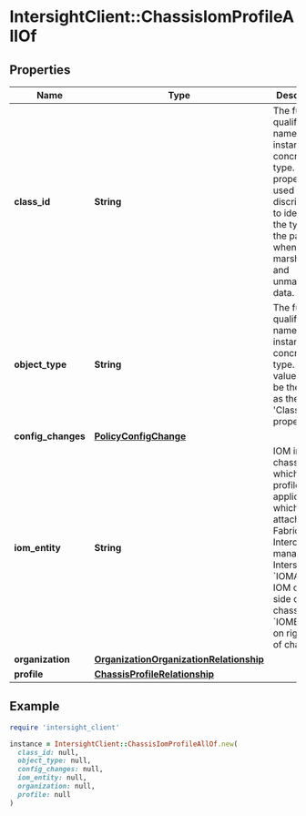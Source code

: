 # IntersightClient::ChassisIomProfileAllOf

## Properties

| Name | Type | Description | Notes |
| ---- | ---- | ----------- | ----- |
| **class_id** | **String** | The fully-qualified name of the instantiated, concrete type. This property is used as a discriminator to identify the type of the payload when marshaling and unmarshaling data. | [default to &#39;chassis.IomProfile&#39;] |
| **object_type** | **String** | The fully-qualified name of the instantiated, concrete type. The value should be the same as the &#39;ClassId&#39; property. | [default to &#39;chassis.IomProfile&#39;] |
| **config_changes** | [**PolicyConfigChange**](PolicyConfigChange.md) |  | [optional] |
| **iom_entity** | **String** | IOM in chassis for which IOM profile is applicable. or which is attached to a Fabric Interconnect managed by Intersight. * &#x60;IOMA&#x60; - IOM on left side of chassis. * &#x60;IOMB&#x60; - IOM on right side of chassis. | [optional][default to &#39;IOMA&#39;] |
| **organization** | [**OrganizationOrganizationRelationship**](OrganizationOrganizationRelationship.md) |  | [optional] |
| **profile** | [**ChassisProfileRelationship**](ChassisProfileRelationship.md) |  | [optional] |

## Example

```ruby
require 'intersight_client'

instance = IntersightClient::ChassisIomProfileAllOf.new(
  class_id: null,
  object_type: null,
  config_changes: null,
  iom_entity: null,
  organization: null,
  profile: null
)
```

